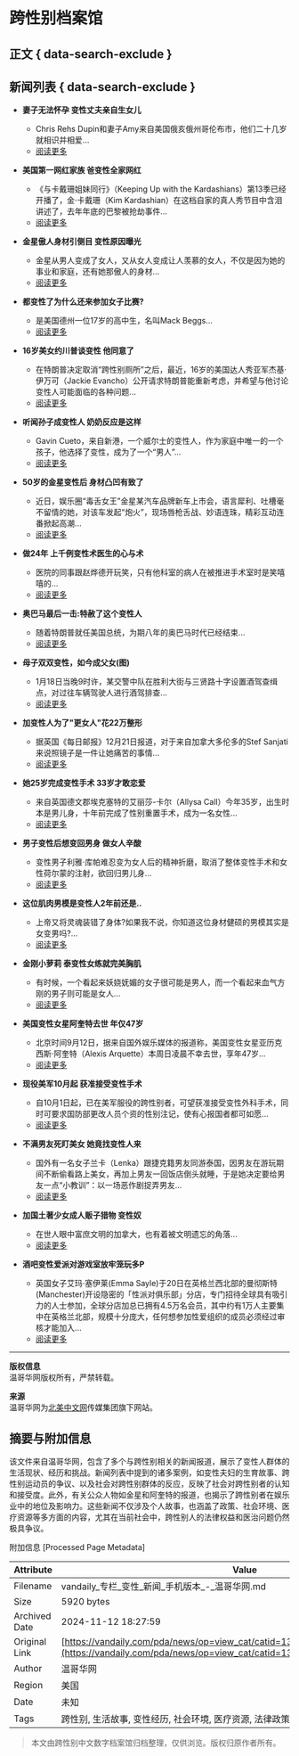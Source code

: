 # 跨性别档案馆

## 正文 { data-search-exclude }


## 新闻列表 { data-search-exclude }

- **妻子无法怀孕 变性丈夫亲自生女儿**
  - Chris Rehs Dupin和妻子Amy来自美国俄亥俄州哥伦布市，他们二十几岁就相识并相爱...
  - [阅读更多](pda/news/op=view/sid=561707/lang=schinese.html)

- **美国第一网红家族 爸变性全家网红**
  - 《与卡戴珊姐妹同行》（Keeping Up with the Kardashians）第13季已经开播了，金·卡戴珊（Kim Kardashian）在这档自家的真人秀节目中含泪讲述了，去年年底的巴黎被抢劫事件...
  - [阅读更多](pda/news/op=view/sid=560763/lang=schinese.html)

- **金星傲人身材引侧目 变性原因曝光**
  - 金星从男人变成了女人，又从女人变成让人羡慕的女人，不仅是因为她的事业和家庭，还有她那傲人的身材...
  - [阅读更多](pda/news/op=view/sid=556618/lang=schinese.html)

- **都变性了为什么还来参加女子比赛?**
  - 是美国德州一位17岁的高中生，名叫Mack Beggs...
  - [阅读更多](pda/news/op=view/sid=556504/lang=schinese.html)

- **16岁美女约川普谈变性 他同意了**
  - 在特朗普决定取消“跨性别厕所”之后，最近，16岁的美国达人秀亚军杰基·伊万可（Jackie Evancho）公开请求特朗普能重新考虑，并希望与他讨论变性人可能面临的各种问题...
  - [阅读更多](pda/news/op=view/sid=555898/lang=schinese.html)

- **听闻孙子成变性人 奶奶反应是这样**
  - Gavin Cueto，来自新港，一个威尔士的变性人，作为家庭中唯一的一个孩子，他选择了变性，成为了一个“男人”...
  - [阅读更多](pda/news/op=view/sid=555457/lang=schinese.html)

- **50岁的金星变性后 身材凸凹有致了**
  - 近日，娱乐圈“毒舌女王”金星某汽车品牌新车上市会，语言犀利、吐槽毫不留情的她，对该车发起“炮火”，现场唇枪舌战、妙语连珠，精彩互动连番掀起高潮...
  - [阅读更多](pda/news/op=view/sid=554702/lang=schinese.html)

- **做24年 上千例变性术医生的心与术**
  - 医院的同事跟赵烨德开玩笑，只有他科室的病人在被推进手术室时是笑嘻嘻的...
  - [阅读更多](pda/news/op=view/sid=552845/lang=schinese.html)

- **奥巴马最后一击:特赦了这个变性人**
  - 随着特朗普就任美国总统，为期八年的奥巴马时代已经结束...
  - [阅读更多](pda/news/op=view/sid=549940/lang=schinese.html)

- **母子双双变性，如今成父女(图)**
  - 1月18日当晚9时许，某交警中队在胜利大街与三贤路十字设置酒驾查缉点，对过往车辆驾驶人进行酒驾排查...
  - [阅读更多](pda/news/op=view/sid=548916/lang=schinese.html)

- **加变性人为了"更女人"花22万整形**
  - 据英国《每日邮报》12月21日报道，对于来自加拿大多伦多的Stef Sanjati来说照镜子是一件让她痛苦的事情...
  - [阅读更多](pda/news/op=view/sid=540292/lang=schinese.html)

- **她25岁完成变性手术 33岁才敢恋爱**
  - 来自英国德文郡埃克塞特的艾丽莎-卡尔（Allysa Call）今年35岁，出生时本是男儿身，十年前完成了性别重置手术，成为一名女性...
  - [阅读更多](pda/news/op=view/sid=538018/lang=schinese.html)

- **男子变性后想变回男身 做女人辛酸**
  - 变性男子利雅·库帕难忍变为女人后的精神折磨，取消了整体变性手术和女性荷尔蒙的注射，欲回归男儿身...
  - [阅读更多](pda/news/op=view/sid=537802/lang=schinese.html)

- **这位肌肉男模是变性人2年前还是..**
  - 上帝又将灵魂装错了身体?如果我不说，你知道这位身材健硕的男模其实是女变男吗?...
  - [阅读更多](pda/news/op=view/sid=526693/lang=schinese.html)

- **金刚小萝莉 泰变性女练就完美胸肌**
  - 有时候，一个看起来妖娆妩媚的女子很可能是男人，而一个看起来血气方刚的男子则可能是女人...
  - [阅读更多](pda/news/op=view/sid=520511/lang=schinese.html)

- **美国变性女星阿奎特去世 年仅47岁**
  - 北京时间9月12日，据来自国外娱乐媒体的报道称，美国变性女星亚历克西斯·阿奎特（Alexis Arquette）本周日凌晨不幸去世，享年47岁...
  - [阅读更多](pda/news/op=view/sid=516869/lang=schinese.html)

- **现役美军10月起 获准接受变性手术**
  - 自10月1日起，已在美军服役的跨性别者，可望获准接受变性外科手术，同时可要求国防部更改人员个资的性别注记，使有心报国者都可如愿...
  - [阅读更多](pda/news/op=view/sid=513537/lang=schinese.html)

- **不满男友死盯美女 她竟找变性人来**
  - 国外有一名女子兰卡（Lenka）跟捷克籍男友同游泰国，因男友在游玩期间不断偷看路上美女，再加上男友一回饭店倒头就睡，于是她决定要给男友一点“小教训”：以一场恶作剧捉弄男友...
  - [阅读更多](pda/news/op=view/sid=513191/lang=schinese.html)

- **加国土著少女成人贩子猎物 变性奴**
  - 在世人眼中富庶文明的加拿大，也有着被文明遗忘的角落...
  - [阅读更多](pda/news/op=view/sid=513003/lang=schinese.html)

- **酒吧变性爱派对游戏室放牢笼玩多P**
  - 英国女子艾玛·塞伊莱(Emma Sayle)于20日在英格兰西北部的曼彻斯特(Manchester)开设隐密的「性派对俱乐部」分店，专门招待全球具有吸引力的人士参加，全球分店加总已拥有4.5万名会员，其中约有1万人主要集中在英格兰北部，规模十分庞大，任何想参加性爱组织的成员必须经过审核才能加入...
  - [阅读更多](pda/news/op=view/sid=512805/lang=schinese.html)

---

**版权信息**  
温哥华网版权所有，严禁转载。

**来源**  
温哥华网为[北美中文网](http://www.beimeicn.com)传媒集团旗下网站。

## 摘要与附加信息

<!-- tcd_abstract -->
该文件来自温哥华网，包含了多个与跨性别相关的新闻报道，展示了变性人群体的生活现状、经历和挑战。新闻列表中提到的诸多案例，如变性夫妇的生育故事、跨性别运动员的争议、以及社会对跨性别群体的反应，反映了社会对跨性别者的认知和接受度。此外，有关公众人物如金星和阿奎特的报道，也揭示了跨性别者在娱乐业中的地位及影响力。这些新闻不仅涉及个人故事，也涵盖了政策、社会环境、医疗资源等多方面的内容，尤其在当前社会中，跨性别人的法律权益和医治问题仍然极具争议。
<!-- tcd_abstract_end -->

附加信息 [Processed Page Metadata]

| Attribute       | Value                                  |
|-----------------|----------------------------------------|
| Filename        | vandaily_专栏_变性_新闻_手机版本_-_温哥华网.md                             |
| Size            | 5920 bytes                           |
| Archived Date   | 2024-11-12 18:27:59                             |
| Original Link   | [https://vandaily.com/pda/news/op=view_cat/catid=1305/page=7/lang=schinese.html](https://vandaily.com/pda/news/op=view_cat/catid=1305/page=7/lang=schinese.html)                       |
| Author          | 温哥华网                               |
| Region          | 美国                               |
| Date            | 未知                                 |
| Tags            | 跨性别, 生活故事, 变性经历, 社会环境, 医疗资源, 法律政策, 真实记录, 新闻报道                                 |
>
> 本文由跨性别中文数字档案馆归档整理，仅供浏览。版权归原作者所有。
>